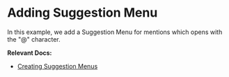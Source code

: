 # Adding Suggestion Menu

In this example, we add a Suggestion Menu for mentions which opens with the "@" character.

**Relevant Docs:**

- [Creating Suggestion Menus](/docs/ui-components/slash-menu#creating-suggestion-menus)